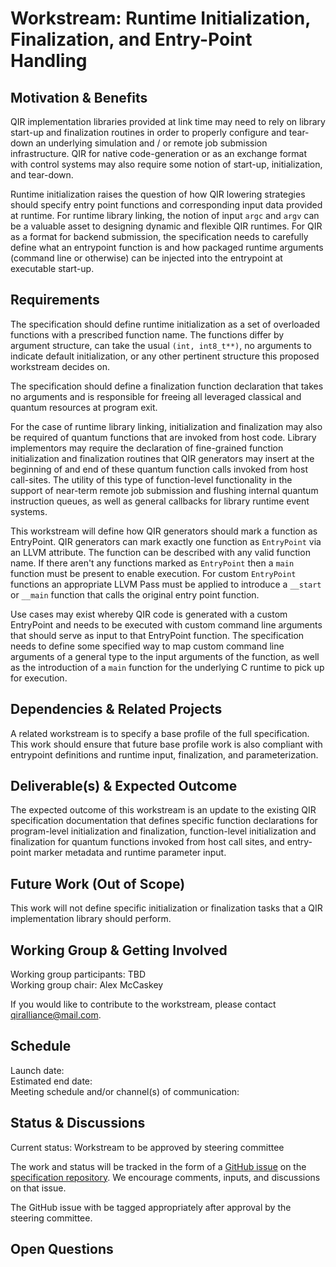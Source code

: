 # Workstream: Runtime Initialization, Finalization, and Entry-Point Handling

## Motivation & Benefits

QIR implementation libraries provided at link time may need to rely on library 
start-up and finalization routines in order to properly configure and tear-down 
an underlying simulation and / or remote job submission infrastructure. QIR for native 
code-generation or as an exchange format with control systems may also require some 
notion of start-up, initialization, and tear-down. 

Runtime initialization raises the question of how QIR lowering strategies should 
specify entry point functions and corresponding input data provided at runtime. For runtime 
library linking, the notion of input `argc` and `argv` can be a valuable asset to 
designing dynamic and flexible QIR runtimes. For QIR as a format for backend submission, the 
specification needs to carefully define what an entrypoint function is and how packaged 
runtime arguments (command line or otherwise) can be injected into the entrypoint at 
executable start-up. 

## Requirements

The specification should define runtime initialization as a set of overloaded 
functions with a prescribed function name. The functions differ by argument structure, 
can take the usual `(int, int8_t**)`, no arguments to indicate default initialization, or 
any other pertinent structure this proposed workstream decides on. 

The specification should define a finalization function declaration that takes no 
arguments and is responsible for freeing all leveraged classical and quantum resources 
at program exit. 

For the case of runtime library linking, initialization and finalization may also 
be required of quantum functions that are invoked from host code. Library implementors may 
require the declaration of fine-grained function initialization and finalization routines 
that QIR generators may insert at the beginning of and end of these quantum function 
calls invoked from host call-sites. The utility of this type of function-level 
functionality in the support of near-term remote job submission and flushing internal 
quantum instruction queues, as well as general callbacks for library runtime event systems. 

This workstream will define how QIR generators should mark a function as EntryPoint. 
QIR generators can mark exactly one function as `EntryPoint` via an LLVM attribute. The 
function can be described with any valid function name. If there aren't any functions
marked as `EntryPoint` then a `main` function must be present to enable execution. 
For custom `EntryPoint` functions an appropriate LLVM Pass must be applied to 
introduce a `__start` or `__main` function that calls the original entry point function. 

Use cases may exist whereby QIR code is generated with a custom EntryPoint and 
needs to be executed with custom command line arguments that should serve as input 
to that EntryPoint function. The specification needs to define some specified way to map custom 
command line arguments of a general type to the input arguments of the function, 
as well as the introduction of a `main` function for the underlying C runtime 
to pick up for execution. 

## Dependencies & Related Projects

A related workstream is to specify a base profile of the full specification. This 
work should ensure that future base profile work is also compliant with entrypoint 
definitions and runtime input, finalization, and parameterization. 

## Deliverable(s) & Expected Outcome

The expected outcome of this workstream is an update to the existing QIR specification 
documentation that defines specific function declarations for program-level initialization 
and finalization, function-level initialization and finalization for quantum functions 
invoked from host call sites, and entry-point marker metadata and runtime parameter 
input. 

## Future Work (Out of Scope)

This work will not define specific initialization or finalization tasks that 
a QIR implementation library should perform. 

## Working Group & Getting Involved

Working group participants: TBD <br/>
Working group chair: Alex McCaskey

If you would like to contribute to the workstream, please contact
[qiralliance@mail.com](mailto:qiralliance@mail.com).

## Schedule

Launch date: <br/>
Estimated end date: <br/>
Meeting schedule and/or channel(s) of communication:

## Status & Discussions

Current status: Workstream to be approved by steering committee

The work and status will be tracked in the form of a [GitHub
issue](https://github.com/qir-alliance/qir-spec/issues) on the [specification
repository](https://github.com/qir-alliance/qir-spec). We encourage comments,
inputs, and discussions on that issue.

The GitHub issue with be tagged appropriately after approval by the steering
committee.

## Open Questions

